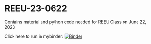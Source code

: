 # REEU-23-0622

Contains material and python code needed for REEU Class on June 22, 2023

Click here to run in mybinder:
[![Binder](https://mybinder.org/badge_logo.svg)](https://mybinder.org/v2/gh/jvkrogmeier/REEU-23-0622/HEAD)

